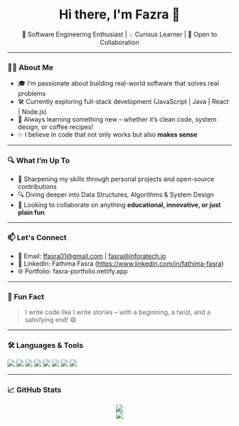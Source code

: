 <h1 align="center">Hi there, I'm Fazra 👋</h1>

<p align="center">
  🚀 Software Engineering Enthusiast | 💡 Curious Learner | 🤝 Open to Collaboration
</p>

---

### 👩‍💻 About Me

- 🎓 I’m passionate about building real-world software that solves real problems
- 🛠️ Currently exploring full-stack development (JavaScript | Java | React | Node.js)
- 🌱 Always learning something new – whether it’s clean code, system design, or coffee recipes!
- ✨ I believe in code that not only works but also **makes sense**

---

### 🔍 What I’m Up To

- 🚧 Sharpening my skills through personal projects and open-source contributions
- 🔍 Diving deeper into Data Structures, Algorithms & System Design
- 🤝 Looking to collaborate on anything **educational, innovative, or just plain fun**

---

### 📫 Let's Connect

- 💌 Email: ffasra01@gmail.com | fasra@inforatech.io
- 💼 LinkedIn: Fathima Fasra (https://www.linkedin.com/in/fathima-fasra)
- 🌐 Portfolio: fasra-portfolio.netlify.app
---

### 💬 Fun Fact

> I write code like I write stories – with a beginning, a twist, and a satisfying end! 😄

---

### 🛠️ Languages & Tools

<p align="left">
  <img src="https://img.shields.io/badge/Java-blue?style=flat&logo=java" />
  <img src="https://img.shields.io/badge/JavaScript-yellow?style=flat&logo=javascript" />
  <img src="https://img.shields.io/badge/HTML-red?style=flat&logo=html5" />
  <img src="https://img.shields.io/badge/CSS-blue?style=flat&logo=css3" />
  <img src="https://img.shields.io/badge/React-black?style=flat&logo=react" />
  <img src="https://img.shields.io/badge/Git-black?style=flat&logo=git" />
  <img src="https://img.shields.io/badge/MySQL-blue?style=flat&logo=mysql" />
  <img src="https://img.shields.io/badge/Laraval-yellow?style=flat&logo=laraval" />
</p>

---

### 📈 GitHub Stats

<p align="center">
  <img src="https://github-readme-stats.vercel.app/api?username=Fazra-F&show_icons=true&theme=radical" />
  <br />
  <img src="https://github-readme-streak-stats.herokuapp.com/?user=Fazra-F&theme=radical" />
</p>
